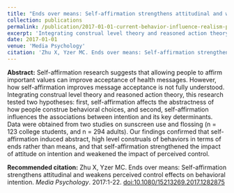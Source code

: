 ```yaml
---
title: "Ends over means: Self-affirmation strengthens attitudinal and weakens perceived control effects on behavioral intention"
collection: publications
permalink: /publication/2017-01-01-current-behavior-influence-realism-psa-percep-hc
excerpt: 'Integrating construal level theory and reasoned action theory, this research tested two hypotheses: first, self-affirmation affects the abstractness of how people construe behavioral choices, and second, self-affirmation influences the associations between intention and its key determinants.'
date: 2017-01-01
venue: 'Media Psychology'
citation: 'Zhu X, Yzer MC. Ends over means: Self-affirmation strengthens attitudinal and weakens perceived control effects on behavioral intention. <i>Media Psychology</i>. 2017:1-22. <a href="https://doi.org/10.1080/15213269.2017.1282875" target="_blank"> doi:10.1080/15213269.2017.1282875</a>'
---
```


**Abstract:** Self-affirmation research suggests that allowing people to affirm important values can improve acceptance of health messages. However, how self-affirmation improves message acceptance is not fully understood. Integrating construal level theory and reasoned action theory, this research tested two hypotheses: first, self-affirmation affects the abstractness of how people construe behavioral choices, and second, self-affirmation influences the associations between intention and its key determinants. Data were obtained from two studies on sunscreen use and flossing (n = 123 college students, and n = 294 adults). Our findings confirmed that self-affirmation induced abstract, high level construals of behaviors in terms of ends rather than means, and that self-affirmation strengthened the impact of attitude on intention and weakened the impact of perceived control.

**Recommended citation:** Zhu X, Yzer MC. Ends over means: Self-affirmation strengthens attitudinal and weakens perceived control effects on behavioral intention. <i>Media Psychology</i>. 2017:1-22. <a href="https://doi.org/10.1080/15213269.2017.1282875" target="_blank"> doi:10.1080/15213269.2017.1282875</a>
